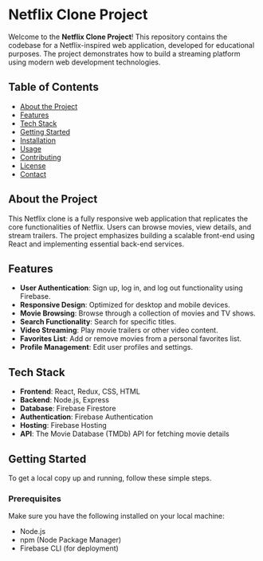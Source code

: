 
# Netflix Clone Project

Welcome to the **Netflix Clone Project**! This repository contains the codebase for a Netflix-inspired web application, developed for educational purposes. The project demonstrates how to build a streaming platform using modern web development technologies.

## Table of Contents

- [About the Project](#about-the-project)
- [Features](#features)
- [Tech Stack](#tech-stack)
- [Getting Started](#getting-started)
- [Installation](#installation)
- [Usage](#usage)
- [Contributing](#contributing)
- [License](#license)
- [Contact](#contact)

## About the Project

This Netflix clone is a fully responsive web application that replicates the core functionalities of Netflix. Users can browse movies, view details, and stream trailers. The project emphasizes building a scalable front-end using React and implementing essential back-end services.

## Features

- **User Authentication**: Sign up, log in, and log out functionality using Firebase.
- **Responsive Design**: Optimized for desktop and mobile devices.
- **Movie Browsing**: Browse through a collection of movies and TV shows.
- **Search Functionality**: Search for specific titles.
- **Video Streaming**: Play movie trailers or other video content.
- **Favorites List**: Add or remove movies from a personal favorites list.
- **Profile Management**: Edit user profiles and settings.

## Tech Stack

- **Frontend**: React, Redux, CSS, HTML
- **Backend**: Node.js, Express
- **Database**: Firebase Firestore
- **Authentication**: Firebase Authentication
- **Hosting**: Firebase Hosting
- **API**: The Movie Database (TMDb) API for fetching movie details

## Getting Started

To get a local copy up and running, follow these simple steps.

### Prerequisites

Make sure you have the following installed on your local machine:

- Node.js
- npm (Node Package Manager)
- Firebase CLI (for deployment)

